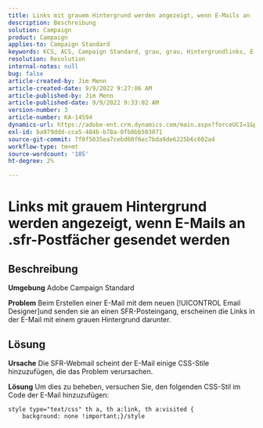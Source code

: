 ```yaml
---
title: Links mit grauem Hintergrund werden angezeigt, wenn E-Mails an .sfr-Postfächer gesendet werden
description: Beschreibung
solution: Campaign
product: Campaign
applies-to: Campaign Standard
keywords: KCS, ACS, Campaign Standard, grau, grau, Hintergrundlinks, E-Mail, SFR-Postfächer, Email Designer
resolution: Resolution
internal-notes: null
bug: false
article-created-by: Jim Menn
article-created-date: 9/9/2022 9:27:06 AM
article-published-by: Jim Menn
article-published-date: 9/9/2022 9:33:02 AM
version-number: 3
article-number: KA-14594
dynamics-url: https://adobe-ent.crm.dynamics.com/main.aspx?forceUCI=1&pagetype=entityrecord&etn=knowledgearticle&id=ad383a90-2130-ed11-9db1-0022480866ad
exl-id: ba979ddd-cca5-484b-b78a-0fb8bb503071
source-git-commit: 7f0f5035ea7cebd60f6ec7bda9de6225b6c602a4
workflow-type: tm+mt
source-wordcount: '105'
ht-degree: 2%

---
```


# Links mit grauem Hintergrund werden angezeigt, wenn E-Mails an .sfr-Postfächer gesendet werden

## Beschreibung


<b>Umgebung</b>
Adobe Campaign Standard

<b>Problem</b>
Beim Erstellen einer E-Mail mit dem neuen [!UICONTROL Email Designer]und senden sie an einen SFR-Posteingang, erscheinen die Links in der E-Mail mit einem grauen Hintergrund darunter.


## Lösung


<b>Ursache</b>
Die SFR-Webmail scheint der E-Mail einige CSS-Stile hinzuzufügen, die das Problem verursachen.

<b>Lösung</b>
Um dies zu beheben, versuchen Sie, den folgenden CSS-Stil im Code der E-Mail hinzuzufügen:


```
style type="text/css" th a, th a:link, th a:visited {
    background: none !important;}/style
```
